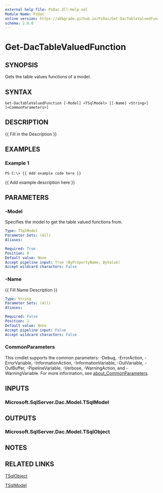 ```yaml
---
external help file: PsDac.dll-Help.xml
Module Name: PsDac
online version: https://abbgrade.github.io/PsDac/Get-DacTableValuedFunction.html
schema: 2.0.0
---
```


# Get-DacTableValuedFunction

## SYNOPSIS
Gets the table values functions of a model.

## SYNTAX

```
Get-DacTableValuedFunction [-Model] <TSqlModel> [[-Name] <String>] [<CommonParameters>]
```

## DESCRIPTION
{{ Fill in the Description }}

## EXAMPLES

### Example 1
```
PS C:\> {{ Add example code here }}
```

{{ Add example description here }}

## PARAMETERS

### -Model
Specifies the model to get the table valued functions from.

```yaml
Type: TSqlModel
Parameter Sets: (All)
Aliases:

Required: True
Position: 0
Default value: None
Accept pipeline input: True (ByPropertyName, ByValue)
Accept wildcard characters: False
```

### -Name
{{ Fill Name Description }}

```yaml
Type: String
Parameter Sets: (All)
Aliases:

Required: False
Position: 1
Default value: None
Accept pipeline input: False
Accept wildcard characters: False
```

### CommonParameters
This cmdlet supports the common parameters: -Debug, -ErrorAction, -ErrorVariable, -InformationAction, -InformationVariable, -OutVariable, -OutBuffer, -PipelineVariable, -Verbose, -WarningAction, and -WarningVariable. For more information, see [about_CommonParameters](http://go.microsoft.com/fwlink/?LinkID=113216).

## INPUTS

### Microsoft.SqlServer.Dac.Model.TSqlModel
## OUTPUTS

### Microsoft.SqlServer.Dac.Model.TSqlObject
## NOTES

## RELATED LINKS

[TSqlObject](https://docs.microsoft.com/en-us/dotnet/api/microsoft.sqlserver.dac.model.tsqlobject)

[TSqlModel](https://docs.microsoft.com/en-us/dotnet/api/microsoft.sqlserver.dac.model.tsqlmodel)

